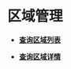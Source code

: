 # 区域管理<a name="zh-cn_topic_0067148042"></a>

-   **[查询区域列表](查询区域列表.md)**  

-   **[查询区域详情](查询区域详情.md)**  


